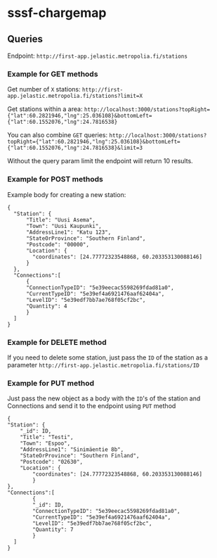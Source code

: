 # sssf-chargemap

## Queries

Endpoint: `http://first-app.jelastic.metropolia.fi/stations`

### Example for GET methods 

Get number of `X` stations: `http://first-app.jelastic.metropolia.fi/stations?limit=X`

Get stations within a area: `http://localhost:3000/stations?topRight={"lat":60.2821946,"lng":25.036108}&bottomLeft={"lat":60.1552076,"lng":24.7816538}`

You can also combine `GET` queries: `http://localhost:3000/stations?topRight={"lat":60.2821946,"lng":25.036108}&bottomLeft={"lat":60.1552076,"lng":24.7816538}&limit=3`

Without the query param limit the endpoint will return 10 results.

### Example for POST methods

Example body for creating a new station:

```
{
  "Station": {
      "Title": "Uusi Asema",
      "Town": "Uusi Kaupunki",
      "AddressLine1": "Katu 123",
      "StateOrProvince": "Southern Finland",
      "Postcode": "00000",
      "Location": {
        "coordinates": [24.77772323548868, 60.203353130088146]
      }
  },
  "Connections":[
      {
      "ConnectionTypeID": "5e39eecac5598269fdad81a0",
      "CurrentTypeID": "5e39ef4a6921476aaf62404a",
      "LevelID": "5e39edf7bb7ae768f05cf2bc",
      "Quantity": 4
      }
  ]
} 
```

### Example for DELETE method

If you need to delete some station, just pass the `ID` of the station as a parameter `http://first-app.jelastic.metropolia.fi/stations/ID`

### Example for PUT method

Just pass the new object as a body with the `ID`'s of the station and Connections and send it to the endpoint using `PUT` method

```
{
"Station": {
    "_id": ID,
    "Title": "Testi",
    "Town": "Espoo",
    "AddressLine1": "Sinimäentie 8b",
    "StateOrProvince": "Southern Finland",
    "Postcode": "02630",
    "Location": {
        "coordinates": [24.77772323548868, 60.203353130088146]
        }
},
"Connections":[
        {
        "_id": ID,
        "ConnectionTypeID": "5e39eecac5598269fdad81a0",
        "CurrentTypeID": "5e39ef4a6921476aaf62404a",
        "LevelID": "5e39edf7bb7ae768f05cf2bc",
        "Quantity": 7
        }
  ]
}

```